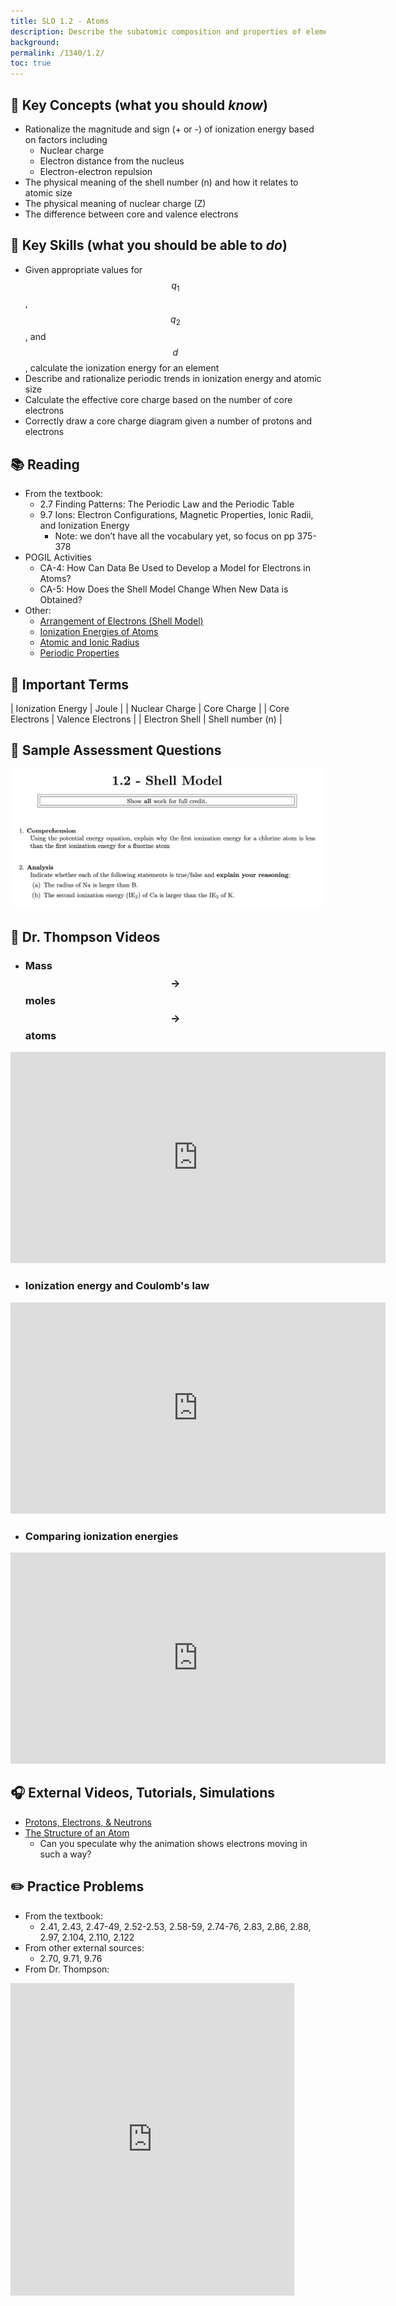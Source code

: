 ```yaml
---
title: SLO 1.2 - Atoms
description: Describe the subatomic composition and properties of elements
background: 
permalink: /1340/1.2/
toc: true
---
```


## :key: Key Concepts (what you should *know*)
* Rationalize the magnitude and sign (+ or -) of ionization energy based on factors including
    * Nuclear charge
    * Electron distance from the nucleus
    * Electron-electron repulsion 
* The physical meaning of the shell number (n) and how it relates to atomic size
* The physical meaning of nuclear charge (Z)
* The difference between core and valence electrons


## :key: Key Skills (what you should be able to *do*) 
* Given appropriate values for $$q_1$$, $$q_2$$, and $$d$$, calculate the ionization energy for an element
* Describe and rationalize periodic trends in ionization energy and atomic size
* Calculate the effective core charge based on the number of core electrons
* Correctly draw a core charge diagram given a number of protons and electrons


## :books: Reading

* From the textbook:
    * 2.7 Finding Patterns: The Periodic Law and the Periodic Table
    * 9.7 Ions: Electron Configurations, Magnetic Properties, Ionic Radii, and Ionization Energy
        * Note: we don’t have all the vocabulary yet, so focus on pp 375-378
* POGIL Activities
    * CA-4: How Can Data Be Used to Develop a Model for Electrons in Atoms? 
    * CA-5: How Does the Shell Model Change When New Data is Obtained?
* Other:
    * [Arrangement of Electrons (Shell Model)](http://chem.libretexts.org/Under_Construction/Textmaps_and_Wikitexts/MVC%3A_Chem_1406/Chapters/02._Atomic_Structure/2.5%3A_Arrangement_of_Electron_(Shell_Model))
    * [Ionization Energies of Atoms](http://www.vias.org/genchem/atomstruct_12433_05.html)
    * [Atomic and Ionic Radius](http://www.chemguide.co.uk/atoms/properties/atradius.html)
    * [Periodic Properties](http://chem.libretexts.org/Core/Inorganic_Chemistry/Descriptive_Chemistry/Periodic_Trends_of_Elemental_Properties/Periodic_Properties_of_the_Elements)

## :paperclip: Important Terms

|  Ionization Energy  |      Joule      |
|  Nuclear Charge |    Core Charge    |
|   Core Electrons   |   Valence Electrons    |
| Electron Shell |     Shell number (n)    |

## :memo: Sample Assessment Questions
![Sample assessment questions for CHEM 1340 SLO 1.2](/assets/theme/images/1340_1_dot_2_Sample.png "1340 SLO 1.2")

## :movie_camera: Dr. Thompson Videos
* ### Mass $$\rightarrow$$ moles $$\rightarrow$$ atoms
<iframe
    width="600"
    height="338"
    frameBorder="0"
    src="https://expl.ai/TBHKBLW?mode=embed" 
    webkitallowfullscreen
    mozallowfullscreen
    allowfullscreen
    allow="microphone; camera; display-capture">
</iframe>

*  ### Ionization energy and Coulomb's law 
<iframe
    width="600"
    height="338"
    frameBorder="0"
    src="https://flip.com/s/964635f09ff0?embed=true"
    webkitallowfullscreen
    mozallowfullscreen
    allowfullscreen
    allow="microphone; camera; display-capture"></iframe>

* ### Comparing ionization energies
<iframe
    width="600"
    height="338"
    frameBorder="0"
    src="https://flip.com/s/c3ddc0b9bea5?embed=true"
    webkitallowfullscreen
    mozallowfullscreen
    allowfullscreen
    allow="microphone; camera; display-capture"></iframe>

## :headphones: External Videos, Tutorials, Simulations

* [Protons, Electrons, & Neutrons](https://science.widener.edu/svb/tutorial/protonscsn7.html)
* [The Structure of an Atom](https://javalab.org/en/structure_of_an_atom_en/)
    * Can you speculate why the animation shows electrons moving in such a way?

## :pencil2: Practice Problems
* From the textbook:
    * 2.41, 2.43, 2.47-49, 2.52-2.53, 2.58-59, 2.74-76, 2.83, 2.86, 2.88, 2.97, 2.104, 2.110, 2.122
* From other external sources: 
    * 2.70, 9.71, 9.76
* From Dr. Thompson:
<iframe 
    width="90%"
    height="500"
    frameBorder="0"
    src="https://docs.google.com/document/d/e/2PACX-1vTHRl962MtvERo9EJntdybaNPT2SH1CbrVm7hZgJx79JxPwQM14JjKjMKJCGTHMUxel8DYaaUQ_b6-X/pub?embedded=true"></iframe>
